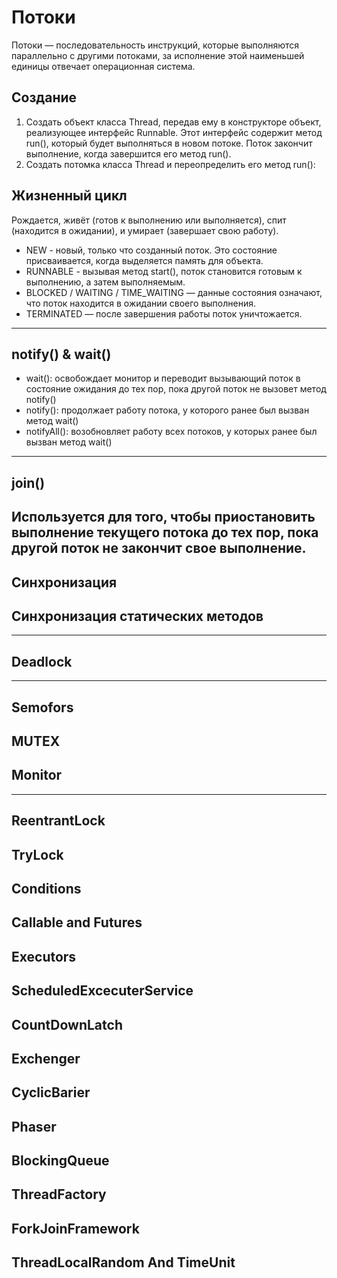 # Потоки
‌Потоки — последовательность инструкций, которые выполняются параллельно с другими потоками, за исполнение этой наименьшей единицы отвечает операционная система.
## Создание
1. Создать объект класса Thread, передав ему в конструкторе объект, реализующее интерфейс Runnable. Этот интерфейс содержит метод run(), который будет выполняться в новом потоке. Поток закончит выполнение, когда завершится его метод run().
2. Создать потомка класса Thread и переопределить его метод run():
## Жизненный цикл
Рождается, живёт (готов к выполнению или выполняется), спит (находится в ожидании), и умирает (завершает свою работу).
* NEW - новый, только что созданный поток. Это состояние присваивается, когда выделяется память для объекта.
* RUNNABLE - вызывая метод start(), поток становится готовым к выполнению, а затем выполняемым.
* BLOCKED / WAITING / TIME_WAITING — данные состояния означают, что поток находится в ожидании своего выполнения.
* TERMINATED — после завершения работы поток уничтожается.
---
## notify() & wait()
* wait(): освобождает монитор и переводит вызывающий поток в состояние ожидания до тех пор, пока другой поток не вызовет метод notify()
* notify(): продолжает работу потока, у которого ранее был вызван метод wait()
* notifyAll(): возобновляет работу всех потоков, у которых ранее был вызван метод wait()
---
## join() 
Используется для того, чтобы приостановить выполнение текущего потока до тех пор, пока другой поток не закончит свое выполнение.
---
## Синхронизация
## Синхронизация статических методов
---
## Deadlock
---
## Semofors
## MUTEX
## Monitor
---
## ReentrantLock
## TryLock
## Conditions
## Callable and Futures
## Executors
## ScheduledExcecuterService
## CountDownLatch
## Exchenger
## CyclicBarier
## Phaser
## BlockingQueue
## ThreadFactory
## ForkJoinFramework
## ThreadLocalRandom And TimeUnit
